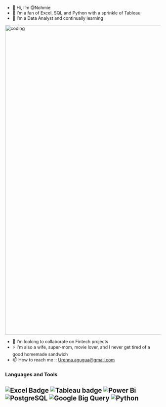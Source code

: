 - 👋 Hi, I’m @Nohmie
- 👀 I’m a fan of Excel, SQL and Python with a sprinkle of Tableau
- 🌱 I’m a Data Analyst and continually learning
<img align="center" alt="coding" width="1000" src="https://media-exp1.licdn.com/dms/image/D4D16AQGmZa-pUZp4ig/profile-displaybackgroundimage-shrink_350_1400/0/1664888192845?e=1672876800&v=beta&t=QoETeRZvV2C7Jjst4AY9kZ9SabgEm0WXk60-Kug4bU8">

- 💞️ I’m looking to collaborate on Fintech projects
- ⚡ I'm also a wife, super-mom, movie lover, and I never get tired of a good homemade sandwich
- 📫 How to reach me :: Urenna.agugua@gmail.com

### Languages and Tools
![Excel Badge](https://img.shields.io/badge/-Microsoft%20Excel-217346?style=for-the-badge&labelColor=212121&logo=Microsoft%20Excel&logoColor=217346)
![Tableau badge](https://img.shields.io/badge/-Tableau-F0F4FF?style=for-the-badge&LABELColor=C2C2FF&logo=Tableau&logoColor=red)
![Power Bi](https://img.shields.io/badge/power_bi-F2C811?style=for-the-badge&logo=powerbi&logoColor=black)
![PostgreSQL](https://img.shields.io/badge/-PostgreSQL-525252?style=for-the-badge&labelColor=E6EBF0&logo=PostgreSQL&logoColor=blue)
![Google Big Query](https://www.vectorlogo.zone/logos/google_bigquery/google_bigquery-ar21.svg)
![Python](https://img.shields.io/badge/-Python-5F7EA0?style=for-the-badge&labelColor=E5E5E5&logo=Python&logoColor=yellow)
---

<!---
Nohmie/Nohmie is a ✨ special ✨ repository because its `README.md` (this file) appears on your GitHub profile.
You can click the Preview link to take a look at your changes.
--->
